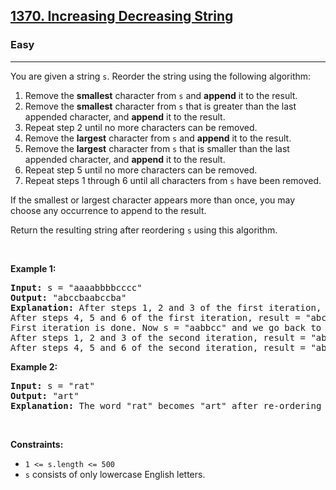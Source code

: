 <h2><a href="https://leetcode.com/problems/increasing-decreasing-string/">1370. Increasing Decreasing String</a></h2><h3>Easy</h3><hr><p>You are given a string <code>s</code>. Reorder the string using the following algorithm:</p>

<ol>
	<li>Remove the <strong>smallest</strong> character from <code>s</code> and <strong>append</strong> it to the result.</li>
	<li>Remove the <strong>smallest</strong> character from <code>s</code> that is greater than the last appended character, and <strong>append</strong> it to the result.</li>
	<li>Repeat step 2 until no more characters can be removed.</li>
	<li>Remove the <strong>largest</strong> character from <code>s</code> and <strong>append</strong> it to the result.</li>
	<li>Remove the <strong>largest</strong> character from <code>s</code> that is smaller than the last appended character, and <strong>append</strong> it to the result.</li>
	<li>Repeat step 5 until no more characters can be removed.</li>
	<li>Repeat steps 1 through 6 until all characters from <code>s</code> have been removed.</li>
</ol>

<p>If the smallest or largest character appears more than once, you may choose any occurrence to append to the result.</p>

<p>Return the resulting string after reordering <code>s</code> using this algorithm.</p>

<p>&nbsp;</p>
<p><strong class="example">Example 1:</strong></p>

<pre>
<strong>Input:</strong> s = &quot;aaaabbbbcccc&quot;
<strong>Output:</strong> &quot;abccbaabccba&quot;
<strong>Explanation:</strong> After steps 1, 2 and 3 of the first iteration, result = &quot;abc&quot;
After steps 4, 5 and 6 of the first iteration, result = &quot;abccba&quot;
First iteration is done. Now s = &quot;aabbcc&quot; and we go back to step 1
After steps 1, 2 and 3 of the second iteration, result = &quot;abccbaabc&quot;
After steps 4, 5 and 6 of the second iteration, result = &quot;abccbaabccba&quot;
</pre>

<p><strong class="example">Example 2:</strong></p>

<pre>
<strong>Input:</strong> s = &quot;rat&quot;
<strong>Output:</strong> &quot;art&quot;
<strong>Explanation:</strong> The word &quot;rat&quot; becomes &quot;art&quot; after re-ordering it with the mentioned algorithm.
</pre>

<p>&nbsp;</p>
<p><strong>Constraints:</strong></p>

<ul>
	<li><code>1 &lt;= s.length &lt;= 500</code></li>
	<li><code>s</code> consists of only lowercase English letters.</li>
</ul>
